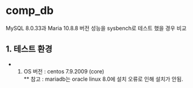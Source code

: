 # comp_db

MySQL 8.0.33과 Maria 10.8.8 버전 성능을 sysbench로 테스트 했을 경우 비교     

## 1. 테스트 환경
* 1) OS 버전 : centos 7.9.2009 (core)    
** 참고 : mariadb는 oracle linux 8.0에 설치 오류로 인해 설치가 안됨.
